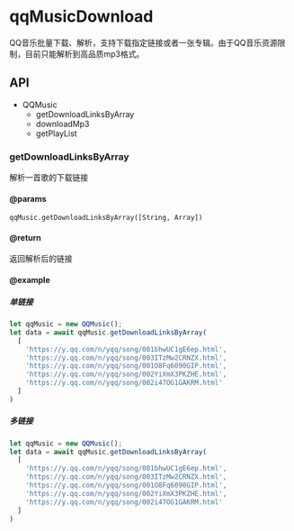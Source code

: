 # qqMusicDownload
QQ音乐批量下载、解析，支持下载指定链接或者一张专辑。由于QQ音乐资源限制，目前只能解析到高品质mp3格式。

## API

* QQMusic
  * getDownloadLinksByArray
  * downloadMp3
  * getPlayList



### getDownloadLinksByArray
解析一首歌的下载链接

#### @params  
`qqMusic.getDownloadLinksByArray([String, Array])`

#### @return
返回解析后的链接

#### @example

##### 单链接
```js
let qqMusic = new QQMusic();
let data = await qqMusic.getDownloadLinksByArray(
  [
    'https://y.qq.com/n/yqq/song/001bhwUC1gE6ep.html',
    'https://y.qq.com/n/yqq/song/003ITzMw2CRNZX.html',
    'https://y.qq.com/n/yqq/song/001O8Fq6090GIP.html',
    'https://y.qq.com/n/yqq/song/002YiXmX3PKZHE.html',
    'https://y.qq.com/n/yqq/song/002i47OG1GAKRM.html'
  ]
)
```

##### 多链接
```js
let qqMusic = new QQMusic();
let data = await qqMusic.getDownloadLinksByArray(
  [
    'https://y.qq.com/n/yqq/song/001bhwUC1gE6ep.html',
    'https://y.qq.com/n/yqq/song/003ITzMw2CRNZX.html',
    'https://y.qq.com/n/yqq/song/001O8Fq6090GIP.html',
    'https://y.qq.com/n/yqq/song/002YiXmX3PKZHE.html',
    'https://y.qq.com/n/yqq/song/002i47OG1GAKRM.html'
  ]
)
```

